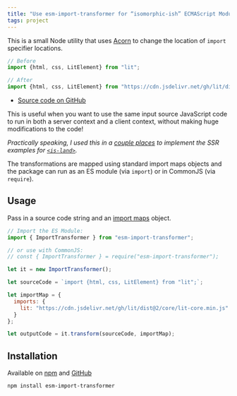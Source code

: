 ```yaml
---
title: "Use esm-import-transformer for “isomorphic-ish” ECMAScript Modules"
tags: project
---
```

This is a small Node utility that uses [Acorn](https://github.com/acornjs/acorn) to change the location of `import` specifier locations.

```js
// Before
import {html, css, LitElement} from "lit";

// After
import {html, css, LitElement} from "https://cdn.jsdelivr.net/gh/lit/dist@2/core/lit-core.min.js";
```

* [Source code on GitHub](https://github.com/zachleat/esm-import-transformer)

This is useful when you want to use the same input source JavaScript code to run in both a server context and a client context, without making huge modifications to the code!

_Practically speaking, I used this in a [couple places](https://twitter.com/zachleat/status/1534205971807064071) to implement the SSR examples for [`<is-land>`](https://github.com/11ty/is-land)._

The transformations are mapped using standard import maps objects and the package can run as an ES module (via `import`) or in CommonJS (via `require`).

## Usage

Pass in a source code string and an [import maps](https://github.com/WICG/import-maps) object.

```js
// Import the ES Module:
import { ImportTransformer } from "esm-import-transformer";

// or use with CommonJS:
// const { ImportTransformer } = require("esm-import-transformer");

let it = new ImportTransformer();

let sourceCode = `import {html, css, LitElement} from "lit";`;

let importMap = {
  imports: {
    lit: "https://cdn.jsdelivr.net/gh/lit/dist@2/core/lit-core.min.js"
  }
};

let outputCode = it.transform(sourceCode, importMap);
```

## Installation

Available on [npm](https://www.npmjs.com/package/esm-import-transformer) and [GitHub](https://github.com/zachleat/esm-import-transformer)

```
npm install esm-import-transformer
```